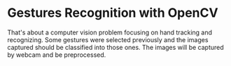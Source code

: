 # Gestures Recognition with OpenCV
That's about a computer vision problem focusing on hand tracking and recognizing. Some gestures were selected previously and the images captured should be classified into those ones. The images will be captured by webcam and be preprocessed.

